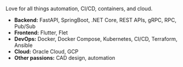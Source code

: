 Love for all things automation, CI/CD, containers, and cloud.

- **Backend:** FastAPI, SpringBoot, .NET Core, REST APIs, gRPC, RPC, Pub/Sub
- **Frontend:** Flutter, Flet
- **DevOps:** Docker, Docker Compose, Kubernetes, CI/CD, Terraform, Ansible
- **Cloud:** Oracle Cloud, GCP
- **Other passions:** CAD design, automation
